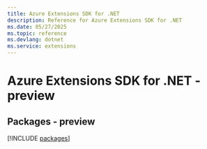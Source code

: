 ```yaml
---
title: Azure Extensions SDK for .NET
description: Reference for Azure Extensions SDK for .NET
ms.date: 05/27/2025
ms.topic: reference
ms.devlang: dotnet
ms.service: extensions
---
```

# Azure Extensions SDK for .NET - preview
## Packages - preview
[!INCLUDE [packages](extensions-index.md)]
